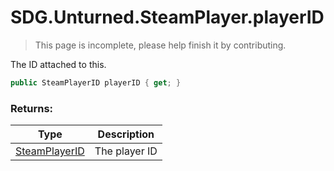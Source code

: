 # SDG.Unturned.SteamPlayer.playerID

> This page is incomplete, please help finish it by contributing.

The ID attached to this.

```csharp
public SteamPlayerID playerID { get; }
```

### Returns:

Type | Description
------------ | -------------
[SteamPlayerID](scripting/sdg/unturned/steamplayerid) | The player ID
